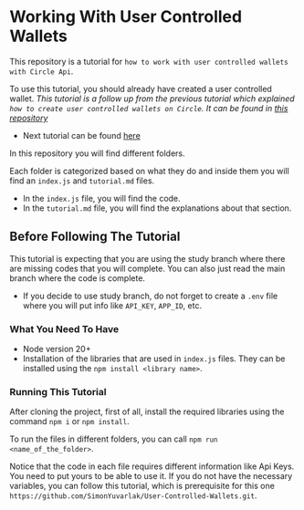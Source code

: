# Working With User Controlled Wallets

This repository is a tutorial for `how to work with user controlled wallets with Circle Api`.

To use this tutorial, you should already have created a user controlled wallet.
_This tutorial is a follow up from the previous tutorial which explained `how to create user controlled wallets on Circle`. It can be found in [this repository](https://github.com/Rise-In/User-Controlled-Wallets.git)_

- Next tutorial can be found [here](https://github.com/Rise-In/Gas-Station.git)

In this repository you will find different folders.

Each folder is categorized based on what they do and inside them you will find an `index.js` and `tutorial.md` files.

- In the `index.js` file, you will find the code.
- In the `tutorial.md` file, you will find the explanations about that section.

## Before Following The Tutorial

This tutorial is expecting that you are using the study branch where there are missing codes that you will complete.
You can also just read the main branch where the code is complete. 

- If you decide to use study branch, do not forget to create a `.env` file where you will put info like `API_KEY`, `APP_ID`, etc.

### What You Need To Have

- Node version 20+
- Installation of the libraries that are used in `index.js` files. They can be installed using the `npm install <library name>`.

### Running This Tutorial

After cloning the project, first of all, install the required libraries using the command `npm i` or `npm install`.

To run the files in different folders, you can call `npm run <name_of_the_folder>`.

Notice that the code in each file requires different information like Api Keys. You need to put yours to be able to use it. If you do not have the necessary variables, you can follow this tutorial, which is prerequisite for this one `https://github.com/SimonYuvarlak/User-Controlled-Wallets.git`.

